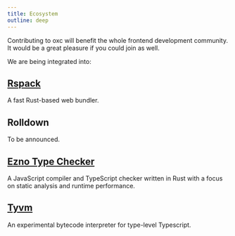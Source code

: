 ```yaml
---
title: Ecosystem
outline: deep
---
```


Contributing to oxc will benefit the whole frontend development community.
It would be a great pleasure if you could join as well.

We are being integrated into:

## [Rspack](https://www.rspack.dev)

A fast Rust-based web bundler.

## Rolldown

To be announced.

## [Ezno Type Checker](https://github.com/kaleidawave/ezno)

A JavaScript compiler and TypeScript checker written in Rust with a focus on static analysis and runtime performance.

## [Tyvm](https://github.com/zackradisic/tyvm)

An experimental bytecode interpreter for type-level Typescript.
